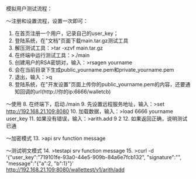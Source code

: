 模拟用户测试流程：

～注册和设置流程，设置一次即可：
1. 在首页注册一个用户，记录自己的user_key；
2. 登陆系统，在"文档"页面下载main.tar.gz测试工具
3. 解压测试工具：>tar -xzvf main.tar.gz
4. 在终端中运行测试工具：>./main
5. 创建用户的RSA密钥对，输入：>rsagen yourname
6. 会在当前目录下生成public_yourname.pem和private_yourname.pem
7. 退出，输入：>q
7. 登陆系统，在"开发设置"页面上传你的public_yourname.pem的内容，还要通知回调的url(http://你的ip:6666/walletcb)

～使用
8. 在终端下，启动./main
9. 先设置远程服务地址，输入：>set http://192.168.21.109:8080
10. 加载数据，输入：>load 6666 yourname user_key
11. 如果没有错误，输入：>arith.add 9 2
12. 如果返回正确，说明测试已通

～加密模式
13. >api srv function message

～测试明文模式
14. >testapi srv function message
15. >curl -d '{"user_key":"719101fe-93a0-44e5-909b-84a6e7fcb132", "signature":"", "message":"{\"a\":2, \"b\":1}"}' http://192.168.21.109:8080/wallettest/v1/arith/add